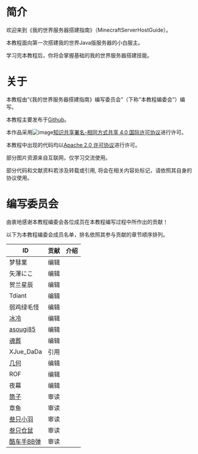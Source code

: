 # 简介
欢迎来到《我的世界服务器搭建指南》（MinecraftServerHostGuide）。

本教程面向第一次搭建我的世界Java版服务器的小白服主。

学习完本教程后，你将会掌握基础的我的世界服务器搭建技能。

# 关于
本教程由“《我的世界服务器搭建指南》编写委员会”（下称“本教程编委会”）编写。

本教程主要发布于[Github](https://github.com/Mhy278/MinecraftServerHostGuide)。


本作品采用![image](https://i.creativecommons.org/l/by-sa/4.0/88x31.png)[知识共享署名-相同方式共享 4.0 国际许可协议](https://creativecommons.org/licenses/by-sa/4.0/)进行许可。

本教程中出现的代码均以[Apache 2.0 许可协议](https://www.apache.org/licenses/LICENSE-2.0.html)进行许可。

部分图片资源来自互联网，仅学习交流使用。

部分代码和文献资料若涉及转载或引用, 将会在相关内容处标记，请依照其自身的协议使用。

# 编写委员会
由衷地感谢本教程编委会各位成员在本教程编写过程中所作出的贡献！

以下为本教程编委会成员名单，排名依照其参与贡献的章节顺序排列。


ID | 贡献 | 介绍
---|---|---
梦彗業 | 编辑 | 
矢澤にこ | 编辑 | 
贺兰星辰 | 编辑  | 
Tdiant | 编辑  | 
弱鸡绿毛怪 | 编辑  | 
[冰冷](https://github.com/gdenga/) | 编辑  | 
[asougi85](https://www.mcbbs.net/home.php?mod=space&uid=527243) | 编辑  | 
[魂葬](https://www.mcbbs.net/home.php?mod=space&uid=1173935)| 编辑  | 
XJue_DaDa | 引用  | 
[几何](https://www.mcbbs.net/home.php?mod=space&uid=1798694) | 编辑  | 
ROF | 编辑  | 
夜幕 | 编辑  | 
[筒子](https://www.mcbbs.net/home.php?mod=space&uid=910117) | 审读  | 
章鱼 | 审读  | 
[叁只小羽](https://github.com/xiaoyuowo) | 审读  | 
[叁只仓鼠](https://github.com/ViosinDeng) | 审读  | 
[酷车手BB弹](https://www.mcbbs.net/home.php?mod=space&uid=284709) | 审读  | 
